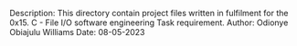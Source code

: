 Description: This directory contain project files written in fulfilment for the 
0x15. C - File I/O software engineering Task requirement.
Author: Odionye Obiajulu Williams
Date: 08-05-2023
